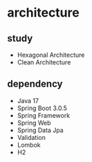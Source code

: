 # architecture

## study
- Hexagonal Architecture
- Clean Architecture

## dependency
- Java 17
- Spring Boot 3.0.5
- Spring Framework
- Spring Web
- Spring Data Jpa
- Validation
- Lombok
- H2
